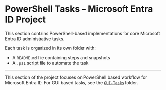 # PowerShell Tasks – Microsoft Entra ID Project

This section contains PowerShell-based implementations for core Microsoft Entra ID administrative tasks.

Each task is organized in its own folder with:
- A `README.md` file containing steps and snapshots
- A `.ps1` script file to automate the task

---
This section of the project focuses on PowerShell based workflow for Microsoft Entra ID. For GUI based tasks, see the [`GUI-Tasks`](../GUI-Tasks) folder.
